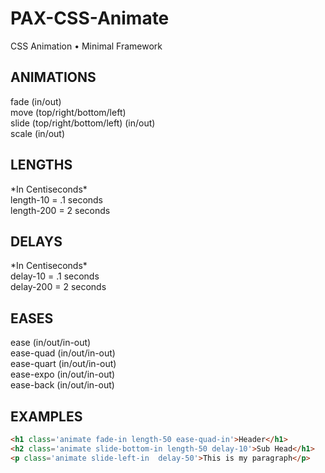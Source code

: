<h1>PAX-CSS-Animate</h1>
<p>CSS Animation • Minimal Framework</p>

<h2>ANIMATIONS</h2>
fade (in/out)<br />
move (top/right/bottom/left) <br />
slide (top/right/bottom/left) (in/out)<br />
scale (in/out)<br />

<h2>LENGTHS</h2>
*In Centiseconds*<br />
length-10 = .1 seconds<br />
length-200 = 2 seconds<br />

<h2>DELAYS</h2>
*In Centiseconds*<br />
delay-10 = .1 seconds<br />
delay-200 = 2 seconds<br />

<h2>EASES</h2>
ease (in/out/in-out)<br />
ease-quad (in/out/in-out)<br />
ease-quart (in/out/in-out)<br />
ease-expo (in/out/in-out)<br />
ease-back  (in/out/in-out)<br />

<h2>EXAMPLES</h2>

```html
<h1 class='animate fade-in length-50 ease-quad-in'>Header</h1>
<h2 class='animate slide-bottom-in length-50 delay-10'>Sub Head</h1>
<p class='animate slide-left-in  delay-50'>This is my paragraph</p>
```
